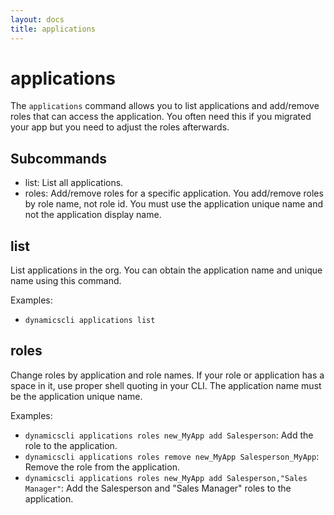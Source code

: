 ```yaml
---
layout: docs
title: applications
---
```


# applications

The `applications` command allows you to list applications and add/remove roles
that can access the application. You often need this if you migrated your app
but you need to adjust the roles afterwards.

## Subcommands
* list: List all applications.
* roles: Add/remove roles for a specific application. You add/remove roles by
  role name, not role id. You must use the application unique name and not the
  application display name.

## list
List applications in the org. You can obtain the application name and unique
name using this command.

Examples:
* `dynamicscli applications list`

## roles
Change roles by application and role names. If your role or application has a
space in it, use proper shell quoting in your CLI. The application name must be
the application unique name.

Examples:
* `dynamicscli applications roles new_MyApp add Salesperson`: Add the role to the application.
* `dynamicscli applications roles remove new_MyApp Salesperson_MyApp`: Remove the role from the application.
* `dynamicscli applications roles new_MyApp add Salesperson,"Sales Manager"`: Add
  the Salesperson and "Sales Manager" roles to the application.
